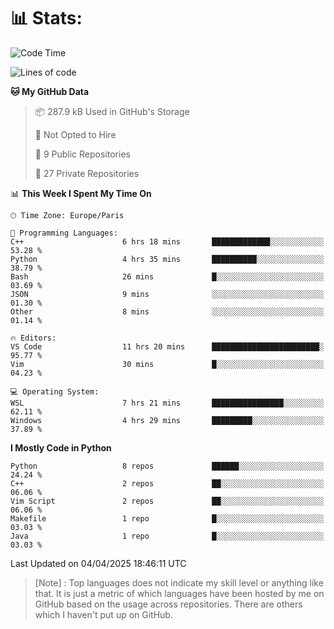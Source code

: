 

<h1>📊 Stats:</h1>

<!--START_SECTION:waka-->
![Code Time](http://img.shields.io/badge/Code%20Time-845%20hrs%2018%20mins-blue)

![Lines of code](https://img.shields.io/badge/From%20Hello%20World%20I%27ve%20Written-6.6%20million%20lines%20of%20code-blue)

**🐱 My GitHub Data** 

> 📦 287.9 kB Used in GitHub's Storage 
 > 
> 🚫 Not Opted to Hire
 > 
> 📜 9 Public Repositories 
 > 
> 🔑 27 Private Repositories 
 > 
📊 **This Week I Spent My Time On** 

```text
🕑︎ Time Zone: Europe/Paris

💬 Programming Languages: 
C++                      6 hrs 18 mins       █████████████░░░░░░░░░░░░   53.28 % 
Python                   4 hrs 35 mins       ██████████░░░░░░░░░░░░░░░   38.79 % 
Bash                     26 mins             █░░░░░░░░░░░░░░░░░░░░░░░░   03.69 % 
JSON                     9 mins              ░░░░░░░░░░░░░░░░░░░░░░░░░   01.30 % 
Other                    8 mins              ░░░░░░░░░░░░░░░░░░░░░░░░░   01.14 % 

🔥 Editors: 
VS Code                  11 hrs 20 mins      ████████████████████████░   95.77 % 
Vim                      30 mins             █░░░░░░░░░░░░░░░░░░░░░░░░   04.23 % 

💻 Operating System: 
WSL                      7 hrs 21 mins       ████████████████░░░░░░░░░   62.11 % 
Windows                  4 hrs 29 mins       █████████░░░░░░░░░░░░░░░░   37.89 % 
```

**I Mostly Code in Python** 

```text
Python                   8 repos             ██████░░░░░░░░░░░░░░░░░░░   24.24 % 
C++                      2 repos             ██░░░░░░░░░░░░░░░░░░░░░░░   06.06 % 
Vim Script               2 repos             ██░░░░░░░░░░░░░░░░░░░░░░░   06.06 % 
Makefile                 1 repo              █░░░░░░░░░░░░░░░░░░░░░░░░   03.03 % 
Java                     1 repo              █░░░░░░░░░░░░░░░░░░░░░░░░   03.03 % 
```




 Last Updated on 04/04/2025 18:46:11 UTC
<!--END_SECTION:waka-->

 > [Note] : Top languages does not indicate my skill level or anything like that. It is just a metric of which languages have been hosted by me on GitHub based on the usage across repositories. There are others which I haven't put up on GitHub.</span>

